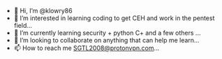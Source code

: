 - 👋 Hi, I’m @klowry86
- 👀 I’m interested in learning coding to get CEH and work in the pentest field...
- 🌱 I’m currently learning security + python C+ and a few others ...
- 💞️ I’m looking to collaborate on anything that can help me learn...
- 📫 How to reach me SGTL2008@protonvpn.com...

<!---
klowry86/klowry86 is a ✨ special ✨ repository because its `README.md` (this file) appears on your GitHub profile.
You can click the Preview link to take a look at your changes.
--->
